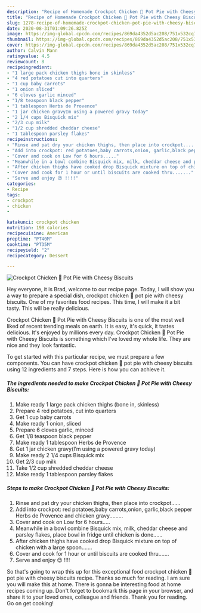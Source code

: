 ```yaml
---
description: "Recipe of Homemade Crockpot Chicken 🐔 Pot Pie with Cheesy Biscuits"
title: "Recipe of Homemade Crockpot Chicken 🐔 Pot Pie with Cheesy Biscuits"
slug: 1278-recipe-of-homemade-crockpot-chicken-pot-pie-with-cheesy-biscuits
date: 2020-08-31T01:09:26.825Z
image: https://img-global.cpcdn.com/recipes/869da4352d5ac208/751x532cq70/crockpot-chicken-🐔-pot-pie-with-cheesy-biscuits-recipe-main-photo.jpg
thumbnail: https://img-global.cpcdn.com/recipes/869da4352d5ac208/751x532cq70/crockpot-chicken-🐔-pot-pie-with-cheesy-biscuits-recipe-main-photo.jpg
cover: https://img-global.cpcdn.com/recipes/869da4352d5ac208/751x532cq70/crockpot-chicken-🐔-pot-pie-with-cheesy-biscuits-recipe-main-photo.jpg
author: Calvin Mann
ratingvalue: 4.5
reviewcount: 8
recipeingredient:
- "1 large pack chicken thighs bone in skinless"
- "4 red potatoes cut into quarters"
- "1 cup baby carrots"
- "1 onion sliced"
- "6 cloves garlic minced"
- "1/8 teaspoon black pepper"
- "1 tablespoon Herbs de Provence"
- "1 jar chicken gravyIm using a powered gravy today"
- "2 1/4 cups Bisquick mix"
- "2/3 cup milk"
- "1/2 cup shredded cheddar cheese"
- "1 tablespoon parsley flakes"
recipeinstructions:
- "Rinse and pat dry your chicken thighs, then place into crockpot......"
- "Add into crockpot: red potatoes,baby carrots,onion, garlic,black pepper Herbs de Provence and chicken gravy........."
- "Cover and cook on Low for 6 hours....."
- "Meanwhile in a bowl combine Bisquick mix, milk, cheddar cheese and parsley flakes, place bowl in fridge until chicken is done......"
- "After chicken thighs have cooked drop Bisquick mixture on top of chicken with a large spoon......."
- "Cover and cook for 1 hour or until biscuits are cooked thru......."
- "Serve and enjoy 😉 !!!!"
categories:
- Recipe
tags:
- crockpot
- chicken
- 

katakunci: crockpot chicken  
nutrition: 198 calories
recipecuisine: American
preptime: "PT40M"
cooktime: "PT35M"
recipeyield: "2"
recipecategory: Dessert

---
```



![Crockpot Chicken 🐔 Pot Pie with Cheesy Biscuits](https://img-global.cpcdn.com/recipes/869da4352d5ac208/751x532cq70/crockpot-chicken-🐔-pot-pie-with-cheesy-biscuits-recipe-main-photo.jpg)

Hey everyone, it is Brad, welcome to our recipe page. Today, I will show you a way to prepare a special dish, crockpot chicken 🐔 pot pie with cheesy biscuits. One of my favorites food recipes. This time, I will make it a bit tasty. This will be really delicious.



Crockpot Chicken 🐔 Pot Pie with Cheesy Biscuits is one of the most well liked of recent trending meals on earth. It is easy, it's quick, it tastes delicious. It's enjoyed by millions every day. Crockpot Chicken 🐔 Pot Pie with Cheesy Biscuits is something which I've loved my whole life. They are nice and they look fantastic.


To get started with this particular recipe, we must prepare a few components. You can have crockpot chicken 🐔 pot pie with cheesy biscuits using 12 ingredients and 7 steps. Here is how you can achieve it.

<!--inarticleads1-->

##### The ingredients needed to make Crockpot Chicken 🐔 Pot Pie with Cheesy Biscuits:

1. Make ready 1 large pack chicken thighs (bone in, skinless)
1. Prepare 4 red potatoes, cut into quarters
1. Get 1 cup baby carrots
1. Make ready 1 onion, sliced
1. Prepare 6 cloves garlic, minced
1. Get 1/8 teaspoon black pepper
1. Make ready 1 tablespoon Herbs de Provence
1. Get 1 jar chicken gravy(I’m using a powered gravy today)
1. Make ready 2 1/4 cups Bisquick mix
1. Get 2/3 cup milk
1. Take 1/2 cup shredded cheddar cheese
1. Make ready 1 tablespoon parsley flakes




<!--inarticleads2-->

##### Steps to make Crockpot Chicken 🐔 Pot Pie with Cheesy Biscuits:

1. Rinse and pat dry your chicken thighs, then place into crockpot......
1. Add into crockpot: red potatoes,baby carrots,onion, garlic,black pepper Herbs de Provence and chicken gravy.........
1. Cover and cook on Low for 6 hours.....
1. Meanwhile in a bowl combine Bisquick mix, milk, cheddar cheese and parsley flakes, place bowl in fridge until chicken is done......
1. After chicken thighs have cooked drop Bisquick mixture on top of chicken with a large spoon.......
1. Cover and cook for 1 hour or until biscuits are cooked thru.......
1. Serve and enjoy 😉 !!!!




So that's going to wrap this up for this exceptional food crockpot chicken 🐔 pot pie with cheesy biscuits recipe. Thanks so much for reading. I am sure you will make this at home. There is gonna be interesting food at home recipes coming up. Don't forget to bookmark this page in your browser, and share it to your loved ones, colleague and friends. Thank you for reading. Go on get cooking!
